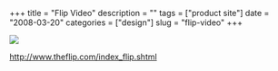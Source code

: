 +++
title = "Flip Video"
description = ""
tags = ["product site"]
date = "2008-03-20"
categories = ["design"]
slug = "flip-video"
+++


 

  <div id="screens-thumbs" class="clearfix">
    <div class="txt-center" id="design-submission"><a href="http://www.theflip.com/index_flip.shtml"><img id='bluga-thumbnail-801' class='bluga-thumbnail large' src='/media/bluga/
wt47f277909e242_0.jpg'/></a></div>  
  </div>   
<p><a href="http://www.theflip.com/index_flip.shtml">http://www.theflip.com/index_flip.shtml</a></p>




